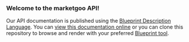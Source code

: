 ### Welcome to the marketgoo API!

Our API documentation is published using the [Blueprint Description Language](https://apiblueprint.org). You can [view this documentation online](http://docs.marketgoo.apiary.io) or you can clone this repository to browse and render with your preferred [Blueprint tool](https://apiblueprint.org/tools.html#renderers).
